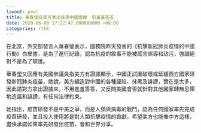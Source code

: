```yaml
---
layout: post
title: 華春瑩促美方拿出抹黑中國證據　別羞羞答答
date: 2020-06-08 17:22:47.000000000 +08:00
categories: rthk
---
```


在北京，外交部發言人華春瑩表示，國務院昨天發表的《抗擊新冠肺炎疫情的中國行動》白皮書，是為了進行記錄，認為抗疫的敘事不能被謊言誤導和玷污，強調絕對不是為了辯護。

華春瑩又回應有美國參議員指美方有證據顯示，中國正試圖破壞或延緩西方國家研發新冠肺炎疫苗，她說，美方編造對中國的各種誣陷、抹黑及誹謗，實在是太多，因此請對方拿出證據來，不用羞羞答答，又反問美國會否就針對其他國家肆無忌憚地造謠和誹謗，有任何法律約束。

她指出，疫苗研發不是中美之爭，而是人類與病毒的戰鬥，認為任何國家率先完成疫苗研發，並且投入使用將是對人類抗擊疫情的貢獻，希望美方也能像中方這樣，盡快承諾如果率先研發出疫苗，會和世界分享。
